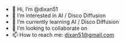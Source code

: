 - 👋 Hi, I’m @dixan51
- 👀 I’m interested in AI / Disco Diffusion
- 🌱 I’m currently learning AI / Disco Diffusion
- 💞️ I’m looking to collaborate on 
- 📫 How to reach me: dixan51@gmail.com

<!---
dixan51/dixan51 is a ✨ special ✨ repository because its `README.md` (this file) appears on your GitHub profile.
You can click the Preview link to take a look at your changes.
--->
